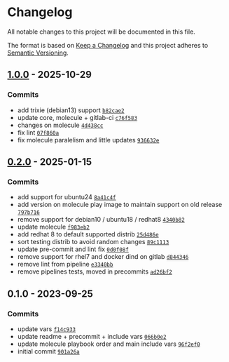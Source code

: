 # Changelog

All notable changes to this project will be documented in this file.

The format is based on [Keep a Changelog](https://keepachangelog.com/en/1.0.0/)
and this project adheres to [Semantic Versioning](https://semver.org/spec/v2.0.0.html).

## [1.0.0](https://github.com/lotusnoir/ansible-apps_unattended_upgrades/compare/0.2.0...1.0.0) - 2025-10-29

### Commits

- add trixie (debian13) support [`b82cae2`](https://github.com/lotusnoir/ansible-apps_unattended_upgrades/commit/b82cae2b567bb4fbe079562356ebe36ba6dd15ea)
- update core, molecule + gitlab-ci [`c76f583`](https://github.com/lotusnoir/ansible-apps_unattended_upgrades/commit/c76f58319cebb65a4a1186153b1240277ebbefb8)
- changes on molecule [`4d438cc`](https://github.com/lotusnoir/ansible-apps_unattended_upgrades/commit/4d438ccd879e723907d32b59575e1d71a8c527c9)
- fix lint [`07f860a`](https://github.com/lotusnoir/ansible-apps_unattended_upgrades/commit/07f860adf26a2d2f7df6dd4b5bbae9df4fc1bd3b)
- fix molecule paralelism and little updates [`936632e`](https://github.com/lotusnoir/ansible-apps_unattended_upgrades/commit/936632eabcf1d9e5ef57c4ddd0951f3b7f7fe9b4)

## [0.2.0](https://github.com/lotusnoir/ansible-apps_unattended_upgrades/compare/0.1.0...0.2.0) - 2025-01-15

### Commits

- add support for ubuntu24 [`8a41c4f`](https://github.com/lotusnoir/ansible-apps_unattended_upgrades/commit/8a41c4fcfdb720b98b849e6ac08a46aeb184c7e6)
- add version on molecule play image to maintain support on old release [`797b716`](https://github.com/lotusnoir/ansible-apps_unattended_upgrades/commit/797b7167473ef2e9fe21aedb41328bb0916582ce)
- remove support for debian10 / ubuntu18 / redhat8 [`4340b82`](https://github.com/lotusnoir/ansible-apps_unattended_upgrades/commit/4340b8233b6d3ac74a928950151a4592c4abc2fe)
- update molecule [`f983eb2`](https://github.com/lotusnoir/ansible-apps_unattended_upgrades/commit/f983eb23d866c2e376b9270c9ea55d222927e728)
- add redhat 8 to default supported distrib [`25d486e`](https://github.com/lotusnoir/ansible-apps_unattended_upgrades/commit/25d486e830160a5ac7dac7168c733713ac8d730b)
- sort testing distrib to avoid random changes [`89c1113`](https://github.com/lotusnoir/ansible-apps_unattended_upgrades/commit/89c1113e55f99d1726c52a4db02a75a759672c4d)
- update pre-commit and lint fix [`0d0f08f`](https://github.com/lotusnoir/ansible-apps_unattended_upgrades/commit/0d0f08fc02fcd9ee8fcf00041b721129e1803551)
- remove support for rhel7 and docker dind on gitlab [`d844346`](https://github.com/lotusnoir/ansible-apps_unattended_upgrades/commit/d84434676ea70cf7ae8ed3e4b6b18eee6d6cb7ac)
- remove lint from pipeline [`e3340bb`](https://github.com/lotusnoir/ansible-apps_unattended_upgrades/commit/e3340bb2bd3bd26ec36b3784897aafb212bed319)
- remove pipelines tests, moved in precommits [`ad26bf2`](https://github.com/lotusnoir/ansible-apps_unattended_upgrades/commit/ad26bf2c4a86450fd2d579b3c53b8e3fb4e1ad59)

## 0.1.0 - 2023-09-25

### Commits

- update vars [`f14c933`](https://github.com/lotusnoir/ansible-apps_unattended_upgrades/commit/f14c933641a01a734ab0a8dee8be423ae7392037)
- update readme + precommit + include vars [`066b0e2`](https://github.com/lotusnoir/ansible-apps_unattended_upgrades/commit/066b0e22cba846a66cefb8956f8595c556ece2bb)
- update molecule playbook order and main include vars [`96f2ef0`](https://github.com/lotusnoir/ansible-apps_unattended_upgrades/commit/96f2ef0dc97e49fc67dbb74783369651cb70b719)
- initial commit [`901a26a`](https://github.com/lotusnoir/ansible-apps_unattended_upgrades/commit/901a26a15f02075a7f96949ff1ce70965eb9b5a4)
